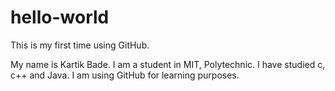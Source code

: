 # hello-world
This is my first time using GitHub.

My name is Kartik Bade. I am a student in MIT, Polytechnic. I have studied c, c++ and Java. I am using GitHub for learning purposes.
